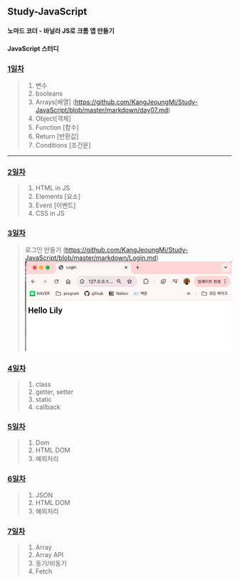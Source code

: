 ## Study-JavaScript
#### 노마드 코더 - 바닐라 JS로 크롬 앱 만들기
#### JavaScript 스터디

### [1일차](https://github.com/KangJeoungMi/Study-JavaScript/blob/master/markdown/day01.md)

> 1. 변수
> 2. booleans
> 3. Arrays[배열] (https://github.com/KangJeoungMi/Study-JavaScript/blob/master/markdown/day07.md)
> 4. Object[객체]
> 5. Function [함수]
> 6. Return [반환값]
> 7. Conditions [조건문]
---

### [2일차](https://github.com/KangJeoungMi/Study-JavaScript/blob/master/markdown/day02.md)

> 1. HTML in JS
> 2. Elements [요소]
> 3. Event [이벤트]
> 4. CSS in JS

### [3일차](https://github.com/KangJeoungMi/Study-JavaScript/blob/master/markdown/Login.md)

> 로그인 만들기 (https://github.com/KangJeoungMi/Study-JavaScript/blob/master/markdown/Login.md)
![img_1.png](/images/Login/img04.png)

### [4일차](https://github.com/KangJeoungMi/Study-JavaScript/blob/master/markdown/day04.md)
> 1. class
> 2. getter, setter
> 3. static
> 4. callback

### [5일차](https://github.com/KangJeoungMi/Study-JavaScript/blob/master/markdown/day05.md)
> 1. Dom
> 2. HTML DOM
> 3. 예외처리

### [6일차](https://github.com/KangJeoungMi/Study-JavaScript/blob/master/markdown/day06.md)
> 1. JSON
> 2. HTML DOM
> 3. 예외처리

### [7일차](https://github.com/KangJeoungMi/Study-JavaScript/blob/master/markdown/day07.md)
> 1. Array
> 2. Array API
> 3. 동기/비동기
> 4. Fetch
